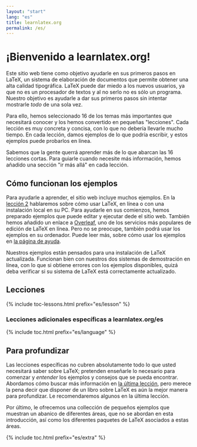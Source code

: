 ```yaml
---
layout: "start"
lang: "es"
title: learnlatex.org
permalink: /es/
---
```


# ¡Bienvenido a learnlatex.org!

Este sitio web tiene como objetivo ayudarle en sus primeros pasos en LaTeX,
un sistema de elaboración de documentos que permite obtener una alta calidad 
tipográfica. LaTeX puede dar miedo a los nuevos usuarios, ya que no es un procesador 
de textos y al no serlo no es sólo un programa. Nuestro objetivo es ayudarle a 
dar sus primeros pasos sin intentar mostrarle _todo_ de una sola vez.

Para ello, hemos seleccionado 16 de los temas más importantes que necesitará 
conocer y los hemos convertido en pequeñas "lecciones". Cada lección es muy 
concreta y concisa, con lo que no debería llevarle mucho tiempo. En cada lección, damos 
ejemplos de lo que podría escribir, y estos ejemplos puede probarlos en línea.

Sabemos que la gente querrá aprender más de lo que abarcan las 16 lecciones
cortas. Para guiarle cuando necesite más información, hemos añadido
una sección "ir más allá" en cada lección. 

## Cómo funcionan los ejemplos

Para ayudarle a aprender, el sitio web incluye muchos ejemplos. En la 
[lección 2](lesson-02) hablaremos sobre cómo usar LaTeX, en línea o con
una instalación local en su PC. Para ayudarle en sus comienzos, hemos preparado
ejemplos que puede editar y ejecutar dede el sitio web. También hemos añadido
un enlace a [Overleaf](https://www.overleaf.com), uno de los servicios más
populares de edición de LaTeX en línea. Pero no se preocupe, también podrá
usar los ejemplos en su ordenador. Puede leer más, sobre cómo usar los ejemplos
en [la página de ayuda](help).  

Nuestros ejemplos están pensados para una instalación de LaTeX actualizada.
Funcionan bien con nuestros dos sistemas de demostración en línea, con lo que
si obtiene errores con los ejemplos disponibles, quizá deba verificar si su sistema
de LaTeX está correctamente actualizado.

<h2 id="toc">Lecciones</h2>

{% include toc-lessons.html  prefix="es/lesson" %}

### Lecciones adicionales específicas a learnlatex.org/es

{% include toc.html  prefix="es/language" %}

## Para profundizar

Las lecciones específicas no cubren absolutamente todo lo que usted necesitará
saber sobre LaTeX; pretenden enseñarle lo necesario para comenzar y _entender_ los
ejemplos y consejos que se pueda encontrar. Abordamos cómo buscar más información
en [la última lección](lesson-16), pero merece la pena decir que disponer
de un libro sobre LaTeX es aún la mejor manera para profundizar. Le 
recomendaremos algunos en la última lección.

Por último, le ofrecemos una collección de pequeños ejemplos que muestran
un abanico de diferentes áreas, que no se abordan en esta introducción,
así como los diferentes paquetes de LaTeX asociados a estas áreas.
    
{% include toc.html prefix="es/extra" %}
